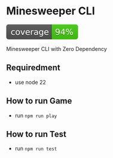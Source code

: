 # Minesweeper CLI

![coverage](.github/badges/coverage.svg)

Minesweeper CLI with Zero Dependency

## Requiredment

- use node 22

## How to run Game

- run `npm run play`

## How to run Test

- run `npm run test`
